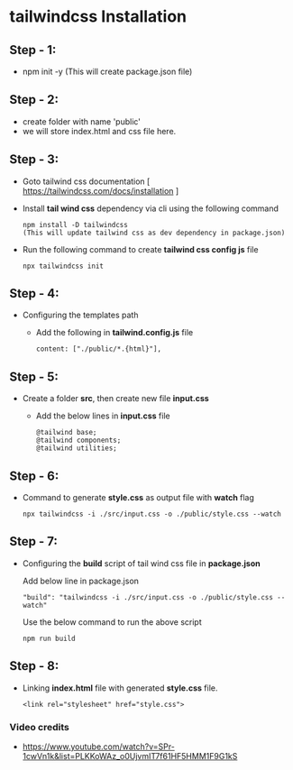 # tailwindcss Installation

## Step - 1:

- npm init -y (This will create package.json file)

## Step - 2:

- create folder with name 'public'
- we will store index.html and css file here.

## Step - 3:

- Goto tailwind css documentation [ https://tailwindcss.com/docs/installation ]

- Install **tail wind css** dependency via cli using the following command

  ```
  npm install -D tailwindcss
  (This will update tailwind css as dev dependency in package.json)
  ```

- Run the following command to create **tailwind css config js** file

  ```
  npx tailwindcss init
  ```

## Step - 4:

- Configuring the templates path

  - Add the following in **tailwind.config.js** file

    ```
    content: ["./public/*.{html}"],
    ```

## Step - 5:

- Create a folder **src**, then create new file **input.css**

  - Add the below lines in **input.css** file

    ```
    @tailwind base;
    @tailwind components;
    @tailwind utilities;
    ```

## Step - 6:

- Command to generate **style.css** as output file with **watch** flag

  ```
  npx tailwindcss -i ./src/input.css -o ./public/style.css --watch
  ```

## Step - 7:

- Configuring the **build** script of tail wind css file in **package.json**

  Add below line in package.json

  ```
  "build": "tailwindcss -i ./src/input.css -o ./public/style.css --watch"
  ```

  Use the below command to run the above script

  ```
  npm run build
  ```

## Step - 8:

- Linking **index.html** file with generated **style.css** file.

  ```
  <link rel="stylesheet" href="style.css">
  ```

### Video credits

- https://www.youtube.com/watch?v=SPr-1cwVn1k&list=PLKKoWAz_o0UjvmIT7f61HF5HMM1F9G1kS
